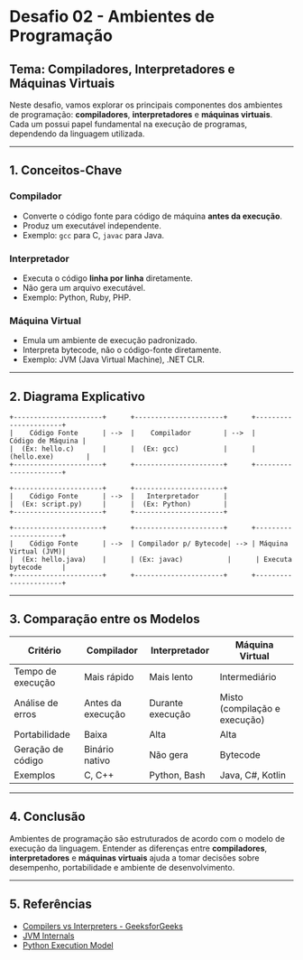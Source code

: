 
# Desafio 02 - Ambientes de Programação

## Tema: Compiladores, Interpretadores e Máquinas Virtuais

Neste desafio, vamos explorar os principais componentes dos ambientes de programação: **compiladores**, **interpretadores** e **máquinas virtuais**. Cada um possui papel fundamental na execução de programas, dependendo da linguagem utilizada.

---

## 1. Conceitos-Chave

### Compilador

- Converte o código fonte para código de máquina **antes da execução**.
- Produz um executável independente.
- Exemplo: `gcc` para C, `javac` para Java.

### Interpretador

- Executa o código **linha por linha** diretamente.
- Não gera um arquivo executável.
- Exemplo: Python, Ruby, PHP.

### Máquina Virtual

- Emula um ambiente de execução padronizado.
- Interpreta bytecode, não o código-fonte diretamente.
- Exemplo: JVM (Java Virtual Machine), .NET CLR.

---

## 2. Diagrama Explicativo

```plaintext
+----------------------+      +----------------------+      +----------------------+
|    Código Fonte      | -->  |    Compilador        | -->  |    Código de Máquina |
|  (Ex: hello.c)       |      |  (Ex: gcc)           |      |   (hello.exe)        |
+----------------------+      +----------------------+      +----------------------+

+----------------------+      +----------------------+
|    Código Fonte      | -->  |   Interpretador      |
|  (Ex: script.py)     |      |  (Ex: Python)        |
+----------------------+      +----------------------+

+----------------------+      +----------------------+      +----------------------+
|    Código Fonte      | -->  | Compilador p/ Bytecode| --> | Máquina Virtual (JVM)|
|  (Ex: hello.java)    |      | (Ex: javac)           |      | Executa bytecode     |
+----------------------+      +----------------------+      +----------------------+
```

---

## 3. Comparação entre os Modelos

| Critério               | Compilador       | Interpretador       | Máquina Virtual         |
|------------------------|------------------|----------------------|--------------------------|
| Tempo de execução      | Mais rápido      | Mais lento           | Intermediário            |
| Análise de erros       | Antes da execução| Durante execução     | Misto (compilação e execução) |
| Portabilidade          | Baixa            | Alta                 | Alta                     |
| Geração de código      | Binário nativo   | Não gera             | Bytecode                 |
| Exemplos               | C, C++           | Python, Bash         | Java, C#, Kotlin         |

---

## 4. Conclusão

Ambientes de programação são estruturados de acordo com o modelo de execução da linguagem. Entender as diferenças entre **compiladores**, **interpretadores** e **máquinas virtuais** ajuda a tomar decisões sobre desempenho, portabilidade e ambiente de desenvolvimento.

---

## 5. Referências

- [Compilers vs Interpreters - GeeksforGeeks](https://www.geeksforgeeks.org/compiler-vs-interpreter/)
- [JVM Internals](https://docs.oracle.com/javase/specs/)
- [Python Execution Model](https://docs.python.org/3/reference/executionmodel.html)

